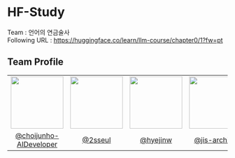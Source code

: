 # HF-Study

Team : 언어의 연금술사  
Following URL : https://huggingface.co/learn/llm-course/chapter0/1?fw=pt

## Team Profile

|                                                                                |                                                                 |                                                                  |                                                                      |                                                                    |
| :----------------------------------------------------------------------------: | :-------------------------------------------------------------: | :--------------------------------------------------------------: | :------------------------------------------------------------------: | :----------------------------------------------------------------: |
| <img src="https://github.com/choijunho-AIDeveloper.png?size=120" width="120"/> | <img src="https://github.com/2sseul.png?size=120" width="120"/> | <img src="https://github.com/hyejinw.png?size=120" width="120"/> | <img src="https://github.com/jis-archive.png?size=120" width="120"/> | <img src="https://github.com/zoominnzz.png?size=120" width="120"/> |
|       [@choijunho-AIDeveloper](https://github.com/choijunho-AIDeveloper)       |              [@2sseul](https://github.com/2sseul)               |              [@hyejinw](https://github.com/hyejinw)              |            [@jis-archive](https://github.com/jis-archive)            |             [@zoominnzz](https://github.com/zoominnzz)             |
